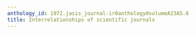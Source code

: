 ```yaml
---
anthology_id: 1972.jasis_journal-ir0anthology0volumeA23A5.6
title: Interrelationships of scientific journals
---
```

